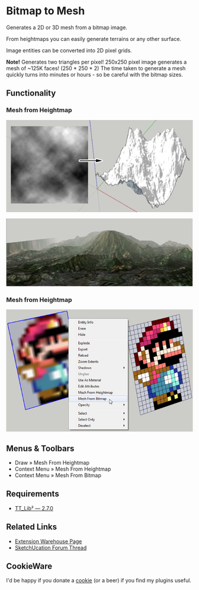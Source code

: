 # Bitmap to Mesh

Generates a 2D or 3D mesh from a bitmap image.

From heightmaps you can easily generate terrains or any other surface.

Image entities can be converted into 2D pixel grids.

**Note!** Generates two triangles per pixel!
250x250 pixel image generates a mesh of ~125K faces! (250 * 250 * 2)
The time taken to generate a mesh quickly turns into minutes or hours - so be
careful with the bitmap sizes.


## Functionality

### Mesh from Heightmap

![Mesh from Heightmap](docs/images/BMP2Mesh.png "Mesh from Heightmap")

![Terrain from Heightmap](docs/images/TerrainTest.png "Mesh from Heightmap")


### Mesh from Heightmap

![Mesh from Bitmap](docs/images/BitmapToMesh.png "Mesh from Bitmap")


## Menus & Toolbars

* Draw » Mesh From Heightmap
* Context Menu » Mesh From Heightmap
* Context Menu » Mesh From Bitmap


## Requirements

* [TT_Lib² — 2.7.0](https://extensions.sketchup.com/content/tt_lib%C2%B2)


## Related Links

* [Extension Warehouse Page](https://extensions.sketchup.com/content/bitmap-mesh)
* [SketchUcation Forum Thread](http://sketchucation.com/forums/viewtopic.php?t=31339)


## CookieWare

I'd be happy if you donate a [cookie](http://www.thomthom.net/software/sketchup/cookieware/) (or a beer) if you find my plugins useful.
